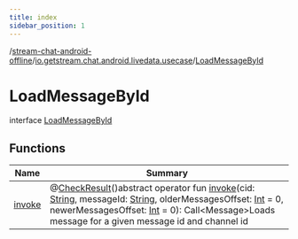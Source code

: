 ```yaml
---
title: index
sidebar_position: 1
---
```

/[stream-chat-android-offline](../../index.md)/[io.getstream.chat.android.livedata.usecase](../index.md)/[LoadMessageById](index.md)  
  
  
  
# LoadMessageById  
interface [LoadMessageById](index.md)  
  
## Functions  
  
|  Name |  Summary | 
|---|---|
| <a name="io.getstream.chat.android.livedata.usecase/LoadMessageById/invoke/#kotlin.String#kotlin.String#kotlin.Int#kotlin.Int/PointingToDeclaration/"></a>[invoke](invoke.md)| <a name="io.getstream.chat.android.livedata.usecase/LoadMessageById/invoke/#kotlin.String#kotlin.String#kotlin.Int#kotlin.Int/PointingToDeclaration/"></a>@[CheckResult](https://developer.android.com/reference/kotlin/androidx/annotation/CheckResult.html)()abstract operator fun [invoke](invoke.md)(cid: [String](https://kotlinlang.org/api/latest/jvm/stdlib/kotlin/-string/index.html), messageId: [String](https://kotlinlang.org/api/latest/jvm/stdlib/kotlin/-string/index.html), olderMessagesOffset: [Int](https://kotlinlang.org/api/latest/jvm/stdlib/kotlin/-int/index.html) = 0, newerMessagesOffset: [Int](https://kotlinlang.org/api/latest/jvm/stdlib/kotlin/-int/index.html) = 0): Call&lt;Message&gt;Loads message for a given message id and channel id|

